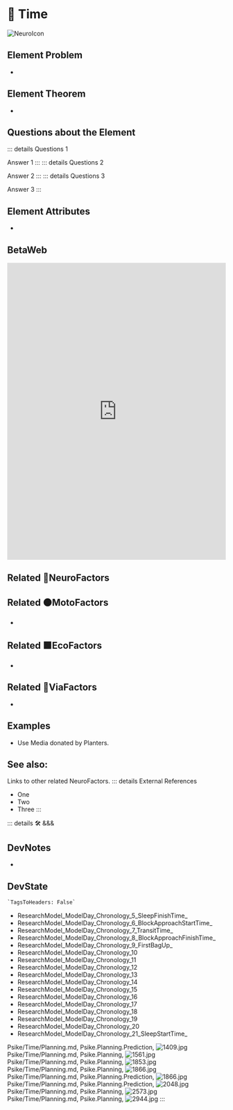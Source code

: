 
# 💜 <psike>Time</psike>

![NeuroIcon](/Psike/Neuro_Icon.png)

## Element Problem

-

## Element Theorem

-

## Questions about the Element

::: details Questions 1

Answer 1
:::
::: details Questions 2

Answer 2
:::
::: details Questions 3

Answer 3
:::

## Element Attributes

-

## BetaWeb

<iframe
    width="100%"
    height="684"
    frameborder="0"
    src="https://observablehq.com/embed/@d3/force-directed-graph/2?cells=chart"
></iframe>

## Related 💜<psike>NeuroFactors</psike>

## Related 🟠<move>MotoFactors</move>

-

## Related 🟩<eko>EcoFactors</eko>

-

## Related 🔻<via>ViaFactors</via>

-

## Examples

- Use Media donated by Planters.

## See also:

Links to other related NeuroFactors.
::: details External References

- One
- Two
- Three
:::

::: details 🛠 <dev>&&&</dev>

## DevNotes

-

## DevState

```py
`TagsToHeaders: False`
```

- ResearchModel_ModelDay_Chronology_5_SleepFinishTime_
- ResearchModel_ModelDay_Chronology_6_BlockApproachStartTime_
- ResearchModel_ModelDay_Chronology_7_TransitTime_
- ResearchModel_ModelDay_Chronology_8_BlockApproachFinishTime_
- ResearchModel_ModelDay_Chronology_9_FirstBagUp_
- ResearchModel_ModelDay_Chronology_10
- ResearchModel_ModelDay_Chronology_11
- ResearchModel_ModelDay_Chronology_12
- ResearchModel_ModelDay_Chronology_13
- ResearchModel_ModelDay_Chronology_14
- ResearchModel_ModelDay_Chronology_15
- ResearchModel_ModelDay_Chronology_16
- ResearchModel_ModelDay_Chronology_17
- ResearchModel_ModelDay_Chronology_18
- ResearchModel_ModelDay_Chronology_19
- ResearchModel_ModelDay_Chronology_20
- ResearchModel_ModelDay_Chronology_21_SleepStartTime_  

Psike/Time/Planning.md, <dev>Psike.Planning.Prediction</dev>, ![1409.jpg](/PaperPhoto/1409.jpg)
Psike/Time/Planning.md, <dev>Psike.Planning</dev>, ![1561.jpg](/PaperPhoto/1561.jpg)
Psike/Time/Planning.md, <dev>Psike.Planning</dev>, ![1853.jpg](/PaperPhoto/1853.jpg)
Psike/Time/Planning.md, <dev>Psike.Planning</dev>, ![1866.jpg](/PaperPhoto/1866.jpg)
Psike/Time/Planning.md, <dev>Psike.Planning.Prediction</dev>, ![1866.jpg](/PaperPhoto/1866.jpg)
Psike/Time/Planning.md, <dev>Psike.Planning.Prediction</dev>, ![2048.jpg](/PaperPhoto/2048.jpg)
Psike/Time/Planning.md, <dev>Psike.Planning</dev>, ![2573.jpg](/PaperPhoto/2573.jpg)
Psike/Time/Planning.md, <dev>Psike.Planning</dev>, ![2944.jpg](/PaperPhoto/2944.jpg)
:::
